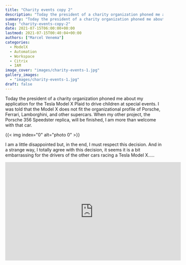 ```yaml
---
title: "Charity events copy 2"
description: "Today the president of a charity organization phoned me about my application for the Tesla Model X Plaid to drive children at special events. I was told that the Model X does not fit the organizational profile of Porsche, Ferrari, Lamborghini, and other supercars. When my other project, the Porsche 356 Speedster replica, will be finished, I am more than welcome with that car.I am a little disappointed but, in the end, I must respect this decision. And in a strange way, I totally agree with this"
summary: "Today the president of a charity organization phoned me about my application for the Tesla Model X Plaid to drive children at special"
slug: "charity-events-copy-2"
date: 2021-07-15T06:00:00+00:00
lastmod: 2021-07-15T00:40:04+00:00
authors: ["Marcel Venema"]
categories:
  - ModelX
  - Automation
  - Workspace
  - Citrix
  - IAM
image_cover: "images/charity-events-1.jpg"
gallery_images:
  - "images/charity-events-1.jpg"
draft: false
---
```


Today the president of a charity organization phoned me about my application for the Tesla Model X Plaid to drive children at special events. I was told that the Model X does not fit the organizational profile of Porsche, Ferrari, Lamborghini, and other supercars. When my other project, the Porsche 356 Speedster replica, will be finished, I am more than welcome with that car.

{{< img index="0" alt="photo 0" >}}

I am a little disappointed but, in the end, I must respect this decision. And in a strange way, I totally agree with this decision, it seems it is a bit embarrassing for the drivers of the other cars racing a Tesla Model X…..

<iframe width="560" height="315" src="https://www.youtube.com/embed/m22LeTb0J2I?si=wziFtHlOM7qTDKCX" title="YouTube video player" frameborder="0" allow="accelerometer; autoplay; clipboard-write; encrypted-media; gyroscope; picture-in-picture; web-share" referrerpolicy="strict-origin-when-cross-origin" allowfullscreen></iframe>
